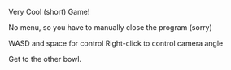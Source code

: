 Very Cool (short) Game!

No menu, so you have to manually close the program (sorry)

WASD and space for control
Right-click to control camera angle

Get to the other bowl.

